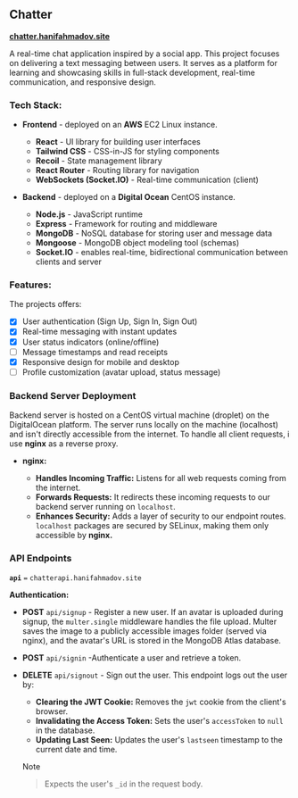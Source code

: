## Chatter

**[chatter.hanifahmadov.site](https://chatter.hanifahmadov.site/welcome)**

A real-time chat application inspired by a social app. This project focuses on delivering a text messaging between users. It serves as a platform for learning and showcasing skills in full-stack development, real-time communication, and responsive design.

### Tech Stack:

-   **Frontend** - deployed on an **AWS** EC2 Linux instance.

    -   **React** - UI library for building user interfaces
    -   **Tailwind CSS** - CSS-in-JS for styling components
    -   **Recoil** - State management library
    -   **React Router** - Routing library for navigation
    -   **WebSockets (Socket.IO)** - Real-time communication (client)

-   **Backend** - deployed on a **Digital Ocean** CentOS instance.

    -   **Node.js** - JavaScript runtime
    -   **Express** - Framework for routing and middleware
    -   **MongoDB** - NoSQL database for storing user and message data
    -   **Mongoose** - MongoDB object modeling tool (schemas)
    -   **Socket.IO** - enables real-time, bidirectional communication between clients and server

### Features:

The projects offers:

-   [x] User authentication (Sign Up, Sign In, Sign Out)
-   [x] Real-time messaging with instant updates
-   [x] User status indicators (online/offline)
-   [ ] Message timestamps and read receipts
-   [x] Responsive design for mobile and desktop
-   [ ] Profile customization (avatar upload, status message)

### Backend Server Deployment

Backend server is hosted on a CentOS virtual machine (droplet) on the DigitalOcean platform. The server runs locally on the machine (localhost) and isn't directly accessible from the internet. To handle all client requests, i use **nginx** as a reverse proxy.

-   **nginx:**

    -   **Handles Incoming Traffic:** Listens for all web requests coming from the internet.
    -   **Forwards Requests:** It redirects these incoming requests to our backend server running on `localhost`.
    -   **Enhances Security:** Adds a layer of security to our endpoint routes. `localhost` packages are secured by SELinux, making them only accessible by **nginx.**

### API Endpoints

**`api`** `=` `chatterapi.hanifahmadov.site`

**Authentication:**

-   **POST** `api/signup` - Register a new user. If an avatar is uploaded during signup, the `multer.single` middleware handles the file upload. Multer saves the image to a publicly accessible images folder (served via nginx), and the avatar's URL is stored in the MongoDB Atlas database.

-   **POST** `api/signin` -Authenticate a user and retrieve a token.

-   **DELETE** `api/signout` - Sign out the user. This endpoint logs out the user by:

    - **Clearing the JWT Cookie:** Removes the `jwt` cookie from the client's browser.
    - **Invalidating the Access Token:** Sets the user's `accessToken` to `null` in the database.
    - **Updating Last Seen:** Updates the user's `lastseen` timestamp to the current date and time.

    > [!NOTE] 
    
    > Expects the user's `_id` in the request body.

